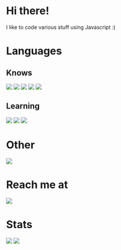 # Hi there!
I like to code various stuff using Javascript :)
# Languages
## Knows
[![](https://img.shields.io/badge/node.js%20-%2343853D.svg?&style=for-the-badge&logo=node.js&logoColor=white)](https://nodejs.org)
[![](https://img.shields.io/badge/javascript%20-%23323330.svg?&style=for-the-badge&logo=javascript&logoColor=%23F7DF1E)](https://www.javascript.com/)
[![](https://img.shields.io/badge/TypeScript-007ACC?style=for-the-badge&logo=typescript&logoColor=white)]()
[![](https://img.shields.io/badge/html5%20-%23E34F26.svg?style=for-the-badge&logo=html5&logoColor=white)](https://www.w3schools.com)
[![](https://img.shields.io/badge/css3%20-%231572B6.svg?style=for-the-badge&logo=css3&logoColor=white)](https://www.w3schools.com)

## Learning
[![](https://img.shields.io/badge/c++-%2300599C.svg?&style=for-the-badge&logo=c%2B%2B&ogoColor=white)](https://www.w3schools.com)
[![](https://img.shields.io/badge/Python-14354C?style=for-the-badge&logo=python&logoColor=white)]()
[![](https://img.shields.io/badge/Rust-000000?style=for-the-badge&logo=rust&logoColor=white)]()

# Other
[![](https://img.shields.io/badge/discord%2Ejs-%232B61B3?style=for-the-badge)](https://discord.js.org)

# Reach me at 
[![](https://img.shields.io/badge/Discord-7289DA?style=for-the-badge&logo=discord&logoColor=white)](https://discordapp.com/users/429493473259814923/)

# Stats
<img src="https://github-readme-stats.vercel.app/api?username=itsAnanth&include_all_commits=true&show_icons=true&hide_border=true&hide_title=true&count_private=true&theme=gotham" />
<img src="https://github-readme-stats.vercel.app/api/top-langs/?username=itsAnanth&theme=gotham&exclude_repo=PUBobot-ki&hide_border=true" />
